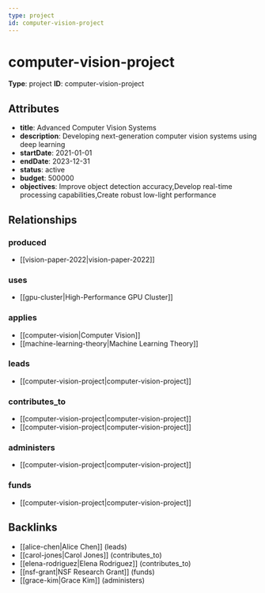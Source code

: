 ```yaml
---
type: project
id: computer-vision-project
---
```


# computer-vision-project

**Type**: project
**ID**: computer-vision-project

## Attributes

- **title**: Advanced Computer Vision Systems
- **description**: Developing next-generation computer vision systems using deep learning
- **startDate**: 2021-01-01
- **endDate**: 2023-12-31
- **status**: active
- **budget**: 500000
- **objectives**: Improve object detection accuracy,Develop real-time processing capabilities,Create robust low-light performance

## Relationships

### produced

- [[vision-paper-2022|vision-paper-2022]]

### uses

- [[gpu-cluster|High-Performance GPU Cluster]]

### applies

- [[computer-vision|Computer Vision]]
- [[machine-learning-theory|Machine Learning Theory]]

### leads

- [[computer-vision-project|computer-vision-project]]

### contributes_to

- [[computer-vision-project|computer-vision-project]]
- [[computer-vision-project|computer-vision-project]]

### administers

- [[computer-vision-project|computer-vision-project]]

### funds

- [[computer-vision-project|computer-vision-project]]

## Backlinks

- [[alice-chen|Alice Chen]] (leads)
- [[carol-jones|Carol Jones]] (contributes_to)
- [[elena-rodriguez|Elena Rodriguez]] (contributes_to)
- [[nsf-grant|NSF Research Grant]] (funds)
- [[grace-kim|Grace Kim]] (administers)

